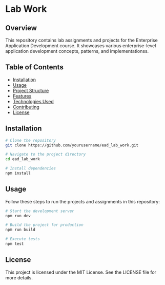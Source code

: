 # Lab Work

## Overview

This repository contains lab assignments and projects for the Enterprise Application Development course. It showcases various enterprise-level application development concepts, patterns, and implementationss.

## Table of Contents

- [Installation](#installation)
- [Usage](#usage)
- [Project Structure](#project-structure)
- [Features](#features)
- [Technologies Used](#technologies-used)
- [Contributing](#contributing)
- [License](#license)

## Installation

```bash
# Clone the repository
git clone https://github.com/yourusername/ead_lab_work.git

# Navigate to the project directory
cd ead_lab_work

# Install dependencies
npm install
```

## Usage

Follow these steps to run the projects and assignments in this repository:

```bash
# Start the development server
npm run dev

# Build the project for production
npm run build

# Execute tests
npm test
```

## License

This project is licensed under the MIT License. See the LICENSE file for more details.
